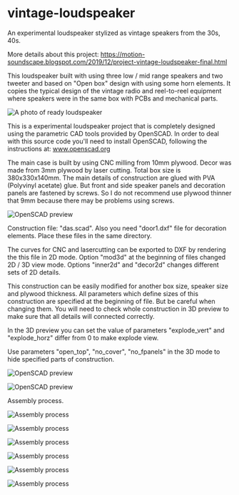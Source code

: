 # vintage-loudspeaker
An experimental loudspeaker stylized as vintage speakers from the 30s, 40s.

More details about this project: https://motion-soundscape.blogspot.com/2019/12/project-vintage-loudspeaker-final.html

This loudspeaker built with using three low / mid range speakers and two tweeter and based on "Open box" design with using some horn elements. It copies the typical design of the vintage radio and reel-to-reel equipment where speakers were in the same box with PCBs and mechanical parts.

![A photo of ready loudspeaker](https://raw.githubusercontent.com/zzzwiw/vintage-loudspeaker/master/images/das-final.jpg)

This is a experimental loudspeaker project that is completely designed using the parametric CAD tools provided by OpenSCAD. In order to deal with this source code you'll need to install OpenSCAD, following the instructions at: www.openscad.org

The main case is built by using CNC milling from 10mm plywood. Decor was made from 3mm plywood by laser cutting. Total box size is 380x330x140mm. The main details of construction are glued with PVA (Polyvinyl acetate) glue. But front and side speaker panels and decoration panels are fastened by screws. So I do not recommend use plywood thinner that 9mm because there may be problems using screws.

![OpenSCAD preview](https://raw.githubusercontent.com/zzzwiw/vintage-loudspeaker/master/images/das-pic01.png)

Construction file: "das.scad". Also you need "door1.dxf" file for decoration elements. Place these files in the same directory.

The curves for CNC and lasercutting can be exported to DXF by rendering the this file in 2D mode. Option "mod3d" at the beginning of files changed 2D / 3D view mode. Options "inner2d" and "decor2d" changes different sets of 2D details.

This construction can be easily modified for another box size, speaker size and plywood thickness. All parameters which define sizes of this construction are specified at the beginning of file. But be careful when changing them. You will need to check whole construction in 3D preview to make sure that all details will connected correctly.

In the 3D preview you can set the value of parameters "explode_vert" and "explode_horz" differ from 0 to make explode view.

Use parameters "open_top", "no_cover", "no_fpanels" in the 3D mode to hide specified parts of construction.

![OpenSCAD preview](https://raw.githubusercontent.com/zzzwiw/vintage-loudspeaker/master/images/das-pic02.png)

![OpenSCAD preview](https://raw.githubusercontent.com/zzzwiw/vintage-loudspeaker/master/images/das-pic03.png)

Assembly process.

![Assembly process](https://raw.githubusercontent.com/zzzwiw/vintage-loudspeaker/master/images/das-pic0101.jpg)

![Assembly process](https://raw.githubusercontent.com/zzzwiw/vintage-loudspeaker/master/images/das-pic0102.jpg)

![Assembly process](https://raw.githubusercontent.com/zzzwiw/vintage-loudspeaker/master/images/das-pic0103.jpg)

![Assembly process](https://raw.githubusercontent.com/zzzwiw/vintage-loudspeaker/master/images/das-pic0104.jpg)

![Assembly process](https://raw.githubusercontent.com/zzzwiw/vintage-loudspeaker/master/images/das-pic0105.jpg)

![Assembly process](https://raw.githubusercontent.com/zzzwiw/vintage-loudspeaker/master/images/das-pic0106.jpg)


